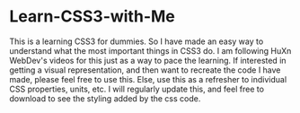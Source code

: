 # Learn-CSS3-with-Me
This is a learning CSS3 for dummies. 
So I have made an easy way to understand what the most important things in CSS3 do. I am following HuXn WebDev's videos for this just as a way to pace the learning. If interested in getting a visual representation, and then want to recreate the code I have made, please feel free to use this. Else, use this as a refresher to individual CSS properties, units, etc. I will regularly update this, and feel free to download to see the styling added by the css code.

